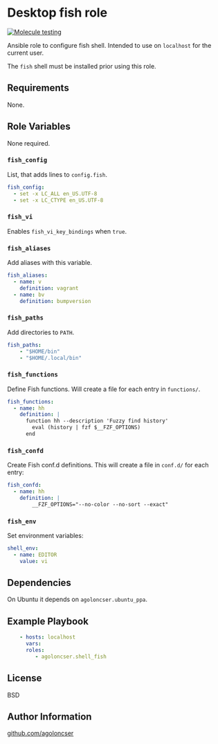 # Desktop fish role

[![Molecule testing](https://github.com/agoloncser/ansible-role-shell-fish/actions/workflows/ci.yml/badge.svg)](https://github.com/agoloncser/ansible-role-shell-fish/actions/workflows/ci.yml)

Ansible role to configure fish shell. Intended to use on `localhost`
for the current user.

The `fish` shell must be installed prior using this role.

## Requirements

None.

## Role Variables

None required.

### `fish_config`

List, that adds lines to `config.fish`.

``` yaml
fish_config:
  - set -x LC_ALL en_US.UTF-8
  - set -x LC_CTYPE en_US.UTF-8
```

### `fish_vi`

Enables `fish_vi_key_bindings` when `true`.

### `fish_aliases`

Add aliases with this variable.

``` yaml
fish_aliases:
  - name: v
    definition: vagrant
  - name: bv
    definition: bumpversion
```

### `fish_paths`

Add directories to `PATH`.

``` yaml
fish_paths:
    - "$HOME/bin"
    - "$HOME/.local/bin"
```

### `fish_functions`

Define Fish functions. Will create a file for each entry in `functions/`.

``` yaml
fish_functions:
  - name: hh
    definition: |
      function hh --description 'Fuzzy find history'
        eval (history | fzf $__FZF_OPTIONS)
      end
```
### `fish_confd`

Create Fish conf.d definitions. This will create a file in `conf.d/` for each entry:

``` yaml
fish_confd:
  - name: hh
    definition: |
        __FZF_OPTIONS="--no-color --no-sort --exact"
```


### `fish_env`

Set environment variables:

``` yaml
shell_env:
  - name: EDITOR
    value: vi
```

## Dependencies

On Ubuntu it depends on `agoloncser.ubuntu_ppa`.

## Example Playbook

``` yaml
    - hosts: localhost
      vars:
      roles:
         - agoloncser.shell_fish
```

## License

BSD

## Author Information

[github.com/agoloncser](https://github.com/agoloncser)
